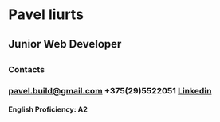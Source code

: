 <h1>Pavel liurts</h1>

<h2>Junior Web Developer<h2>

<h3>Contacts<h3>

**pavel.build@gmail.com**
**+375(29)5522051**
**[Linkedin](https://www.linkedin.com/in/pavel-liurts/)**

<h4>English Proficiency: A2</h4>

